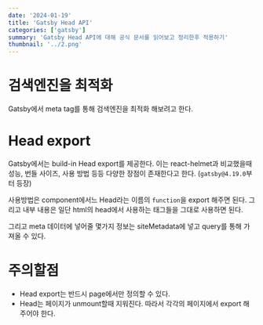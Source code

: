 ```yaml
---
date: '2024-01-19'
title: 'Gatsby Head API'
categories: ['gatsby']
summary: 'Gatsby Head API에 대해 공식 문서를 읽어보고 정리한후 적용하기'
thumbnail: '../2.png'
---
```


# 검색엔진을 최적화
Gatsby에서 meta tag를 통해 검색엔진을 최적화 해보려고 한다.

# Head export
Gatsby에서는 build-in Head export를 제공한다. 이는 react-helmet과 비교했을때 성능, 번들 사이즈, 사용 방법 등등 다양한 장점이 존재한다고 한다. (`gatsby@4.19.0`부터 등장)

사용방법은 component에서느 Head라는 이름의 `function`을 export 해주면 된다. 그리고 내부 내용은 일단 html의 head에서 사용하는 태그들을 그대로 사용하면 된다.

그리고 meta 데이터에 넣어줄 몇가지 정보는 siteMetadata에 넣고 query를 통해 가져올 수 있다.

# 주의할점
- Head export는 반드시 page에서만 정의할 수 있다.
- Head는 페이지가 unmount할때 지워진다. 따라서 각각의 페이지에서 export 해주어야 한다.